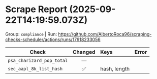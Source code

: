 # Scrape Report (2025-09-22T14:19:59.073Z)

Group: `compliance`  |  Run: https://github.com/AlbertoRoca96/scraping-checks-scheduler/actions/runs/17918233056

| Check | Changed | Keys | Error |
|---|:---:|:--|:--|
| `psa_charizard_pop_total` | — |  |  |
| `sec_aapl_8k_list_hash` | ✅ | hash, length |  |
